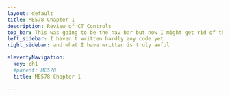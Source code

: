 ```yaml
---
layout: default
title: ME578 Chapter 1
description: Review of CT Controls
top_bar: This was going to be the nav bar but now I might get rid of this lol.
left_sidebar: I haven't written hardly any code yet
right_sidebar: and what I have written is truly awful

eleventyNavigation:
  key: ch1
  #parent: ME578
  title: ME578 Chapter 1

---
```


